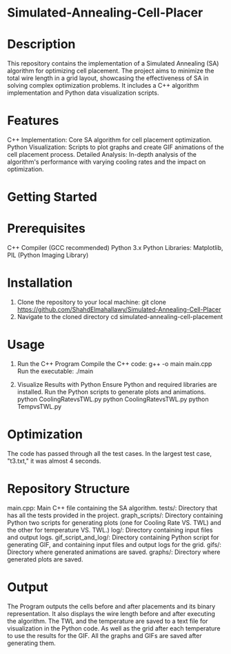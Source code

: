 # Simulated-Annealing-Cell-Placer
# Description
This repository contains the implementation of a Simulated Annealing (SA) algorithm for optimizing cell placement. The project aims to minimize the total wire length in a grid layout, showcasing the effectiveness of SA in solving complex optimization problems. It includes a C++ algorithm implementation and Python data visualization scripts.

# Features
C++ Implementation: Core SA algorithm for cell placement optimization.
Python Visualization: Scripts to plot graphs and create GIF animations of the cell placement process.
Detailed Analysis: In-depth analysis of the algorithm's performance with varying cooling rates and the impact on optimization.

# Getting Started
  # Prerequisites
  C++ Compiler (GCC recommended)
  Python 3.x
  Python Libraries: Matplotlib, PIL (Python Imaging Library)
    
  # Installation
  1. Clone the repository to your local machine:
    git clone https://github.com/ShahdElmahallawy/Simulated-Annealing-Cell-Placer
  2. Navigate to the cloned directory
     cd simulated-annealing-cell-placement
     
# Usage
1. Run the C++ Program
   Compile the C++ code:
     g++ -o main main.cpp
   Run the executable:
     ./main
   
3. Visualize Results with Python
  Ensure Python and required libraries are installed.
  Run the Python scripts to generate plots and animations.
  python CoolingRatevsTWL.py
  python CoolingRatevsTWL.py
  python TempvsTWL.py

# Optimization
The code has passed through all the test cases. In the largest test case, "t3.txt," it was almost 4 seconds. 

# Repository Structure
  main.cpp: Main C++ file containing the SA algorithm.
  tests/: Directory that has all the tests provided in the project. 
  graph_scripts/: Directory containing Python two scripts for generating plots (one for Cooling Rate VS. TWL) and the other for temperature VS. TWL.)
  log/: Directory containing input files and output logs.
  gif_script_and_log/: Directory containing Python script for generating GIF, and containing input files and output logs for the grid.
  gifs/: Directory where generated animations are saved.
  graphs/: Directory where generated plots are saved.

# Output
The Program outputs the cells before and after placements and its binary representation. 
It also displays the wire length before and after executing the algorithm.
The TWL and the temperature are saved to a text file for visualization in the Python code. As well as the grid after each temperature to use the results for the GIF.
All the graphs and GIFs are saved after generating them. 


